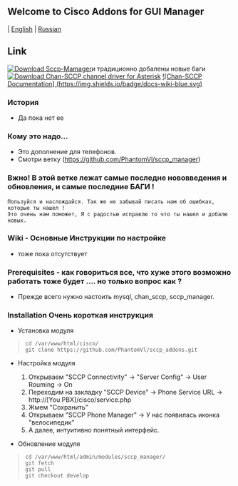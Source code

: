## Welcome to Cisco Addons for GUI Manager 
| [English](README.md) | [Russian](README.ru.md) 

## Link

[![Download Sccp-Mamager](https://img.shields.io/badge/SccpGUI-build-ff69b4.svg)](https://github.com/PhantomVl/sccp_manager)и традиционно добалены новые баги 
[![Download Chan-SCCP channel driver for Asterisk](https://img.shields.io/sourceforge/dt/chan-sccp-b.svg)](https://github.com/chan-sccp/chan-sccp)
[![Chan-SCCP Documentation] (https://img.shields.io/badge/docs-wiki-blue.svg)](https://github.com/chan-sccp/chan-sccp/wiki)

### История
* Да пока нет ее 

### Кому это надо...
* Это дополнение для телефонов.
* Смотри ветку (https://github.com/PhantomVl/sccp_manager)

### Вжно! В этой ветке лежат самые последне нововведения и обновления, и самые последние БАГИ ! 
    Пользуйся и наслождайся. Так же не забывай писать нам об ошибках, которые ты нашел ! 
    Это очень нам поможет, Я с радостью исправлю то что ты нашел и добалю новых.

### Wiki - Основные Инструкции по настройке 
* тоже пока отсутствует

### Prerequisites - как говориться все, что хуже этого возможно работать тоже будет .... но только вопрос как ?
* Прежде всего нужно настоить mysql, chan_sccp, sccp_manager.

### Installation Очень короткая инструкция

- Установка модуля
>     cd /var/www/html/cisco/
>     git clone https://github.com/PhantomVl/sccp_addons.git
    
- Настройка модуля
    1. Открываем "SCCP Connectivity" -> "Server Config" -> User Rouming -> On
    2. Переходим на закладку "SCCP Device" -> Phone Service URL -> http://[You PBX]/cisco/service.php
    3. Жмем "Сохранить" 
    4. Открываем "SCCP Phone Manager" -> У нас появилась иконка "велосипедик"
    5. А далее, интуитивно понятный интерфейс.

- Обновление модуля
>     cd /var/www/html/admin/modules/sccp_manager/
>     git fetch
>     git pull
>     git checkout develop
